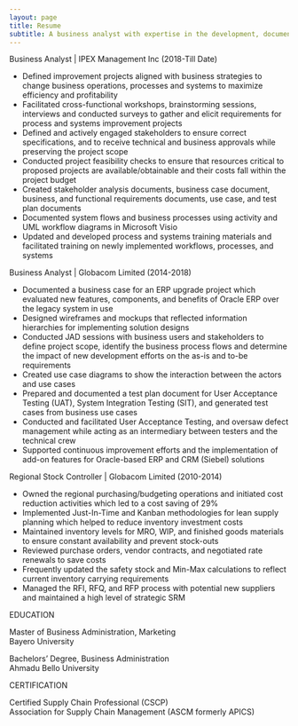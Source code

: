 ```yaml
---
layout: page
title: Resume
subtitle: A business analyst with expertise in the development, documentation, and implementation of system and process improvements, leading cross-functional teams to drive the achievement of business objectives. An outstanding communicator with project management skills seeking the opportunity to utilize his skills and experience in a product development role.
---
```


Business Analyst | 			   	    IPEX Management Inc             	   (2018-Till Date)

- Defined improvement projects aligned with business strategies to change business operations, processes and systems to maximize efficiency and profitability 
- Facilitated cross-functional workshops, brainstorming sessions, interviews and conducted surveys to gather and elicit requirements for process and systems improvement projects 
- Defined and actively engaged stakeholders to ensure correct specifications, and to receive technical and  business approvals while preserving the project scope 
- Conducted project feasibility checks to ensure that resources critical to proposed projects are available/obtainable and their costs fall within the project budget
- Created stakeholder analysis documents, business case document, business, and functional requirements documents, use case, and test plan documents
- Documented system flows and business processes using activity and UML workflow diagrams in Microsoft Visio
- Updated and developed process and systems training materials and facilitated training on newly implemented workflows, processes, and systems


Business Analyst |					Globacom Limited         (2014-2018)

- Documented a business case for an ERP upgrade project which evaluated new features, components, and benefits of Oracle ERP over the legacy system in use 
- Designed wireframes and mockups that reflected information hierarchies for implementing solution designs
- Conducted JAD sessions with business users and stakeholders to define project scope, identify the business process flows and determine the impact of new development efforts on the as-is and to-be requirements
- Created use case diagrams to show the interaction between the actors and use cases
- Prepared and documented a test plan document for User Acceptance Testing (UAT), System Integration Testing (SIT), and generated test cases from business use cases 
- Conducted and facilitated User Acceptance Testing, and oversaw defect management while acting as an intermediary between testers and the technical crew
- Supported continuous improvement efforts and the implementation of add-on features for Oracle-based ERP and CRM (Siebel) solutions 


Regional Stock Controller |	        		     Globacom Limited                   (2010-2014)

- Owned the regional purchasing/budgeting operations and initiated cost reduction activities which led to a cost saving of 29%
- Implemented Just-In-Time and Kanban methodologies for lean supply planning which helped to reduce inventory investment costs
- Maintained inventory levels for MRO, WIP, and finished goods materials to ensure constant availability and prevent stock-outs
- Reviewed purchase orders, vendor contracts, and negotiated rate renewals to save costs
- Frequently updated the safety stock and Min-Max calculations to reflect current inventory carrying requirements
- Managed the RFI, RFQ, and RFP process with potential new suppliers and maintained a high level of strategic SRM


EDUCATION

Master of Business Administration, Marketing     						     
Bayero University

Bachelors’ Degree, Business Administration 							     
Ahmadu Bello University


CERTIFICATION

Certified Supply Chain Professional (CSCP) 						    	     
Association for Supply Chain Management (ASCM formerly APICS)

